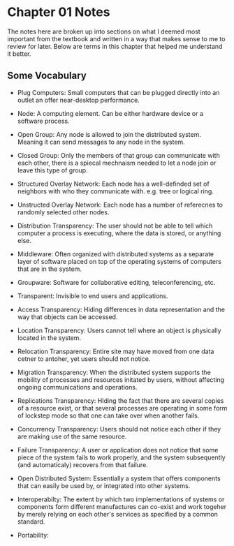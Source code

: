 # Chapter 01 Notes 

The notes here are broken up into sections on what I deemed most important from the textbook and written in a way that makes sense to me to review for later. Below are terms in this chapter that helped me understand it better.

## Some Vocabulary

* Plug Computers: Small computers that can be plugged directly into an outlet an offer near-desktop performance.

* Node: A computing element. Can be either hardware device or a software process.

* Open Group: Any node is allowed to join the distributed system. Meaning it can send messages to any node in the system.

* Closed Group: Only the members of that group can communicate with each other, there is a spiecal mechnaism needed to let a node join or leave this type of group. 

* Structured Overlay Network: Each node has a well-definded set of neighbors with who they communicate with. e.g. tree or logical ring.

* Unstructed Overlay Network: Each node has a number of referecnes to randomly selected other nodes. 

* Distribution Transparency: The user should not be able to tell which computer a process is executing, where the data is stored, or anything else. 

* Middleware: Often organized with distributed systems as a separate layer of software placed on top of the operating systems of computers that are in the system.

* Groupware: Software for collaborative editing, teleconferencing, etc.

* Transparent: Invisible to end users and applications.

* Access Transparency: Hiding differences in data representation and the way that objects can be accessed.

* Location Transparency: Users cannot tell where an object is physically located in the system.

* Relocation Transparency: Entire site may have moved from one data cetner to antoher, yet users should not notice. 

* Migration Transparency: When the distributed system supports the mobility of processes and resources initated by users, without affecting ongoing communications and operations.

* Replications Transparency: HIding the fact that there are several copies of a resource exist, or that several processes are operating in some form of lockstep mode so that one can take over when another fails. 

* Concurrency Transparency: Users should not notice each other if they are making use of the same resource. 

* Failure Transparency: A user or application does not notice that some piece of the system fails to work properly, and the system subsequently (and automaticaly) recovers from that failure. 

* Open Distributed System: Essentially a system that offers components that can easily be used by, or integrated into other systems. 

* Interoperabilty: The extent by which two implementations of systems or components form different manufactures can co-exist and work togeher by merely relying on each other's services as specified by a common standard. 

* Portability: 
